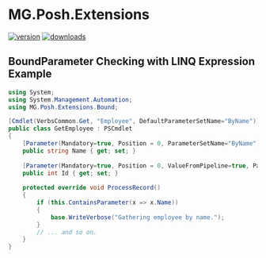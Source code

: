 ﻿# MG.Posh.Extensions

[![version](https://img.shields.io/nuget/v/MG.Posh.Extensions?style=flat-square)](https://www.nuget.org/packages/MG.Posh.Extensions) [![downloads](https://img.shields.io/nuget/dt/MG.Posh.Extensions?style=flat-square&color=darkgreen)](https://www.nuget.org/packages/MG.Posh.Extensions)

## BoundParameter Checking with LINQ Expression Example

```csharp
using System;
using System.Management.Automation;
using MG.Posh.Extensions.Bound;

[Cmdlet(VerbsCommon.Get, "Employee", DefaultParameterSetName="ByName")]
public class GetEmployee : PSCmdlet
{
    [Parameter(Mandatory=true, Position = 0, ParameterSetName="ByName")]
    public string Name { get; set; }
    
    [Parameter(Mandatory=true, Position = 0, ValueFromPipeline=true, ParameterSetName="ByEmployeeId")]
    public int Id { get; set; }
    
    protected override void ProcessRecord()
    {
        if (this.ContainsParameter(x => x.Name))
        {
            base.WriteVerbose("Gathering employee by name.");
        }
        // ... and so on.
    }
}

```

